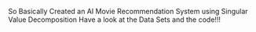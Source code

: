 So Basically Created an AI Movie Recommendation System using Singular Value Decomposition 
Have a look at the Data Sets and the code!!!

